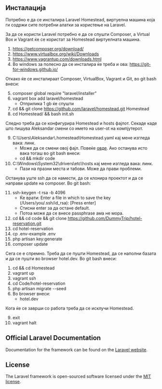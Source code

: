 ## Инсталација
Потребно е да се инсталира Laravel Homestead, виртуелна машина која ги содржи сите потребни алатки за користење на Laravel.

За да се користи Laravel потребно е да се спушти Composer, а Virtual Box и Vagrant ќе се користат за Homestead виртуелната машина.

1. https://getcomposer.org/download/
2. https://www.virtualbox.org/wiki/Downloads
3. https://www.vagrantup.com/downloads.html
4. Во windows за полесно да се инсталира ќе треба и ова: https://git-for-windows.github.io/ 

Откако ќе се инсталираат Composer, VirtualBox, Vagrant и Git, во git bash внеси:

5. composer global require "laravel/installer"
6. vagrant box add laravel/homestead
    - Oтприлика 1 gb ќе спушти
7. cd && git clone https://github.com/laravel/homestead.git Homestead
8. cd Homestead/ && bash init.sh

Следно треба да се конфигурира Homestead и hosts фајлот. Секаде каде што пишува Aleksandar смени со името на user-ot на компјутерот.

9. C:\Users\Aleksandar\\.homestead\Homestead.yaml кај мене изгледа вака: линк. 
    - Moже да се смени овој фајл. Повеќе [овде](https://laravel.com/docs/5.2/homestead#configuring-homestead). Ако останува исто вака тогаш во git bash внеси:
     - cd && mkdir code
10. C:\Windows\System32\drivers\etc\hosts кај мене изгледа вака: линк.
    - Пази на празни места и табови. Може да прави проблеми.

Останува уште ssh да се намести, да се клонира проектот и да се направи update на composer. Во git bash:

11. ssh-keygen -t rsa -b 4096
    - Ќе врати: Enter a file in which to save the key (/Users/you/.ssh/id_rsa): [Press enter] 
    - Стисни enter за да остане default.
    - Потоа може да се внесе passphrase ама не мора. 
12. cd && cd code && git clone https://github.com/DummyTrip/hotel-reservation.git
13. cd hotel-reservation
14. cp .env-example .env
15. php artisan key:generate
16. composer update

Сега се е спремно. Треба да се пушти Homestead, да се наполни базата и да се пушти во browser hotel.dev.
Во git bash внеси:

1. cd && cd Homestead
2. vagrant up
3. vagrant ssh
4. cd Code/hotel-reservation 
5. php artisan migrate --seed
6. Во browser внеси: 
    - hotel.dev

Кога ќе се заврши со работа треба да се исклучи Homestead.

9. exit
10. vagrant halt

## Official Laravel Documentation

Documentation for the framework can be found on the [Laravel website](http://laravel.com/docs).

## License

The Laravel framework is open-sourced software licensed under the [MIT license](http://opensource.org/licenses/MIT).

